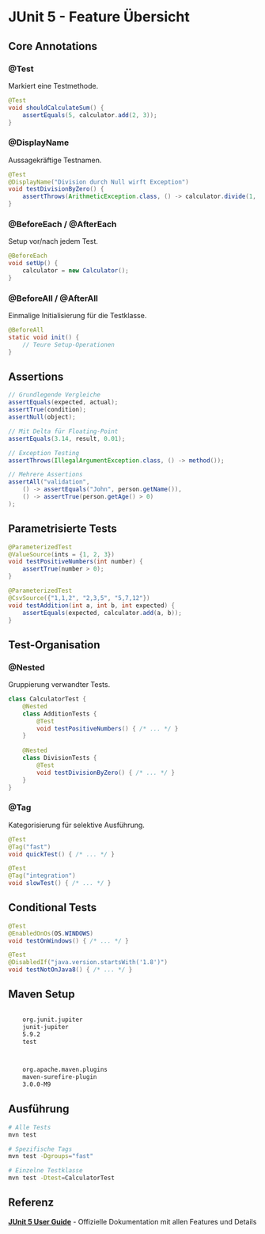 # JUnit 5 - Feature Übersicht

## Core Annotations

### @Test
Markiert eine Testmethode.
```java
@Test
void shouldCalculateSum() {
    assertEquals(5, calculator.add(2, 3));
}
```

### @DisplayName
Aussagekräftige Testnamen.
```java
@Test
@DisplayName("Division durch Null wirft Exception")
void testDivisionByZero() {
    assertThrows(ArithmeticException.class, () -> calculator.divide(1, 0));
}
```

### @BeforeEach / @AfterEach
Setup vor/nach jedem Test.
```java
@BeforeEach
void setUp() {
    calculator = new Calculator();
}
```

### @BeforeAll / @AfterAll
Einmalige Initialisierung für die Testklasse.
```java
@BeforeAll
static void init() {
    // Teure Setup-Operationen
}
```

## Assertions

```java
// Grundlegende Vergleiche
assertEquals(expected, actual);
assertTrue(condition);
assertNull(object);

// Mit Delta für Floating-Point
assertEquals(3.14, result, 0.01);

// Exception Testing
assertThrows(IllegalArgumentException.class, () -> method());

// Mehrere Assertions
assertAll("validation",
    () -> assertEquals("John", person.getName()),
    () -> assertTrue(person.getAge() > 0)
);
```

## Parametrisierte Tests

```java
@ParameterizedTest
@ValueSource(ints = {1, 2, 3})
void testPositiveNumbers(int number) {
    assertTrue(number > 0);
}

@ParameterizedTest
@CsvSource({"1,1,2", "2,3,5", "5,7,12"})
void testAddition(int a, int b, int expected) {
    assertEquals(expected, calculator.add(a, b));
}
```

## Test-Organisation

### @Nested
Gruppierung verwandter Tests.
```java
class CalculatorTest {
    @Nested
    class AdditionTests {
        @Test
        void testPositiveNumbers() { /* ... */ }
    }
    
    @Nested
    class DivisionTests {
        @Test
        void testDivisionByZero() { /* ... */ }
    }
}
```

### @Tag
Kategorisierung für selektive Ausführung.
```java
@Test
@Tag("fast")
void quickTest() { /* ... */ }

@Test
@Tag("integration")
void slowTest() { /* ... */ }
```

## Conditional Tests

```java
@Test
@EnabledOnOs(OS.WINDOWS)
void testOnWindows() { /* ... */ }

@Test
@DisabledIf("java.version.startsWith('1.8')")
void testNotOnJava8() { /* ... */ }
```

## Maven Setup

```xml

    org.junit.jupiter
    junit-jupiter
    5.9.2
    test



    org.apache.maven.plugins
    maven-surefire-plugin
    3.0.0-M9

```

## Ausführung

```bash
# Alle Tests
mvn test

# Spezifische Tags
mvn test -Dgroups="fast"

# Einzelne Testklasse  
mvn test -Dtest=CalculatorTest
```

## Referenz

**[JUnit 5 User Guide](https://junit.org/junit5/docs/current/user-guide/)** - Offizielle Dokumentation mit allen Features und Details